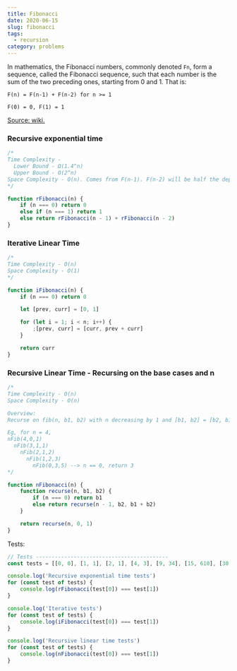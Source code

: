 ```yaml
---
title: Fibonacci
date: 2020-06-15
slug: fibonacci
tags:
  - recursion
category: problems
---
```


In mathematics, the Fibonacci numbers, commonly denoted `Fn`, form a sequence, called the Fibonacci sequence, such that each number is the sum of the two preceding ones, starting from 0 and 1. That is:

`F(n) = F(n-1) + F(n-2) for n >= 1`

`F(0) = 0, F(1) = 1`

[Source: wiki.](https://en.wikipedia.org/wiki/Fibonacci_number)

### Recursive exponential time

```js
/*
Time Complexity -
  Lower Bound - Ω(1.4^n)
  Upper Bound - O(2^n)
Space Complexity - O(n). Comes from F(n-1). F(n-2) will be half the depth (or height).
*/

function rFibonacci(n) {
	if (n === 0) return 0
	else if (n === 1) return 1
	else return rFibonacci(n - 1) + rFibonacci(n - 2)
}
```

### Iterative Linear Time

```js
/*
Time Complexity - O(n)
Space Complexity - O(1)
*/

function iFibonacci(n) {
	if (n === 0) return 0

	let [prev, curr] = [0, 1]

	for (let i = 1; i < n; i++) {
		;[prev, curr] = [curr, prev + curr]
	}

	return curr
}
```

### Recursive Linear Time - Recursing on the base cases and n

```js
/*
Time Complexity - O(n)
Space Complexity - O(n)

Overview:
Recurse on fib(n, b1, b2) with n decreasing by 1 and [b1, b2] = [b2, b1 + b2]

Eg, for n = 4,
nFib(4,0,1)
  nFib(3,1,1)
    nFib(2,1,2)
      nFib(1,2,3)
        nFib(0,3,5) --> n == 0, return 3
*/

function nFibonacci(n) {
	function recurse(n, b1, b2) {
		if (n === 0) return b1
		else return recurse(n - 1, b2, b1 + b2)
	}

	return recurse(n, 0, 1)
}
```

Tests:

```js
// Tests ------------------------------------------
const tests = [[0, 0], [1, 1], [2, 1], [4, 3], [9, 34], [15, 610], [30, 832040]]

console.log('Recursive exponential time tests')
for (const test of tests) {
	console.log(rFibonacci(test[0]) === test[1])
}

console.log('Iterative tests')
for (const test of tests) {
	console.log(iFibonacci(test[0]) === test[1])
}

console.log('Recursive linear time tests')
for (const test of tests) {
	console.log(nFibonacci(test[0]) === test[1])
}
```
